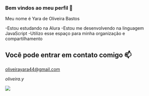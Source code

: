 ### Bem vindos ao meu perfil 💟

Meu nome é Yara de Oliveira Bastos

-Estou estudando na Alura
-Estou me desenvolvendo na linguagem JavaScript
-Utilizo esse espaço para minha organização e compartilhamento

## Você pode entrar em contato comigo 📫

oliveirayara44@gmail.com

_oliveira.y_
 
  ![](https://tenor.com/pt-BR/view/silly-horse-silly-horse-bleh-tongue-gif-14279452348356133629)

